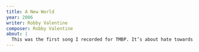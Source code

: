 ```yaml
---
title: A New World
year: 2006
writer: Robby Valentine
composer: Robby Valentine
about: | 
  This was the first song I recorded for TMBP. It’s about hate towards how it generally works in life. That people lose their identity and become slaves to the system , and the need to belong. A melodic heavy guitar mid-tempo song. A pop metal-track. With my good old choir-friend Johan Willems joining me in the harmonies.
---
```


